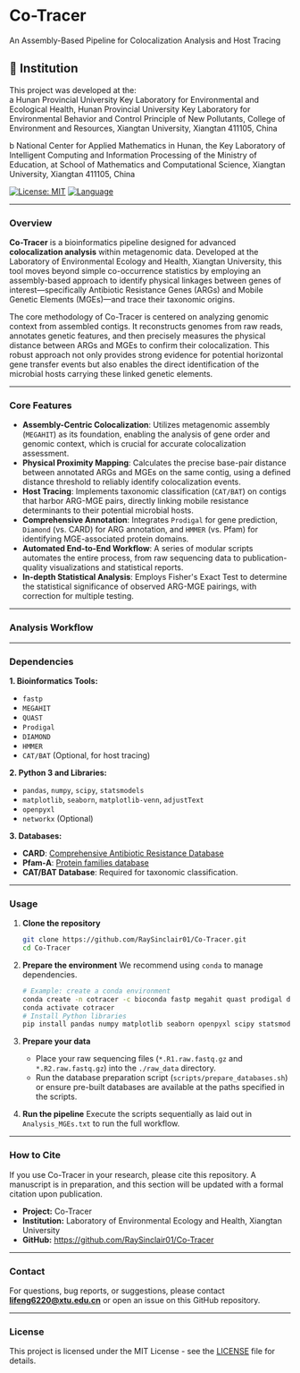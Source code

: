 # Co-Tracer
An Assembly-Based Pipeline for Colocalization Analysis and Host Tracing

## 🏢 Institution

This project was developed at the:  
a Hunan Provincial University Key Laboratory for Environmental and Ecological Health, Hunan Provincial University Key Laboratory for Environmental Behavior and Control Principle of New Pollutants, College of Environment and Resources, Xiangtan University, Xiangtan 411105, China

b National Center for Applied Mathematics in Hunan, the Key Laboratory of Intelligent Computing and Information Processing of the Ministry of Education, at School of Mathematics and Computational Science, Xiangtan University, Xiangtan 411105, China

[![License: MIT](https://img.shields.io/badge/License-MIT-yellow.svg)](https://opensource.org/licenses/MIT)
[![Language](https://img.shields.io/badge/Language-Bash%20%26%20Python-blue.svg)]()

---

### Overview

**Co-Tracer** is a bioinformatics pipeline designed for advanced **colocalization analysis** within metagenomic data. Developed at the Laboratory of Environmental Ecology and Health, Xiangtan University, this tool moves beyond simple co-occurrence statistics by employing an assembly-based approach to identify physical linkages between genes of interest—specifically Antibiotic Resistance Genes (ARGs) and Mobile Genetic Elements (MGEs)—and trace their taxonomic origins.

The core methodology of Co-Tracer is centered on analyzing genomic context from assembled contigs. It reconstructs genomes from raw reads, annotates genetic features, and then precisely measures the physical distance between ARGs and MGEs to confirm their colocalization. This robust approach not only provides strong evidence for potential horizontal gene transfer events but also enables the direct identification of the microbial hosts carrying these linked genetic elements.

---

### Core Features

*   **Assembly-Centric Colocalization**: Utilizes metagenomic assembly (`MEGAHIT`) as its foundation, enabling the analysis of gene order and genomic context, which is crucial for accurate colocalization assessment.
*   **Physical Proximity Mapping**: Calculates the precise base-pair distance between annotated ARGs and MGEs on the same contig, using a defined distance threshold to reliably identify colocalization events.
*   **Host Tracing**: Implements taxonomic classification (`CAT/BAT`) on contigs that harbor ARG-MGE pairs, directly linking mobile resistance determinants to their potential microbial hosts.
*   **Comprehensive Annotation**: Integrates `Prodigal` for gene prediction, `Diamond` (vs. CARD) for ARG annotation, and `HMMER` (vs. Pfam) for identifying MGE-associated protein domains.
*   **Automated End-to-End Workflow**: A series of modular scripts automates the entire process, from raw sequencing data to publication-quality visualizations and statistical reports.
*   **In-depth Statistical Analysis**: Employs Fisher's Exact Test to determine the statistical significance of observed ARG-MGE pairings, with correction for multiple testing.

---

### Analysis Workflow

---

### Dependencies

**1. Bioinformatics Tools:**
*   `fastp`
*   `MEGAHIT`
*   `QUAST`
*   `Prodigal`
*   `DIAMOND`
*   `HMMER`
*   `CAT/BAT` (Optional, for host tracing)

**2. Python 3 and Libraries:**
*   `pandas`, `numpy`, `scipy`, `statsmodels`
*   `matplotlib`, `seaborn`, `matplotlib-venn`, `adjustText`
*   `openpyxl`
*   `networkx` (Optional)

**3. Databases:**
*   **CARD**: [Comprehensive Antibiotic Resistance Database](https://card.mcmaster.ca/)
*   **Pfam-A**: [Protein families database](http://pfam.xfam.org/)
*   **CAT/BAT Database**: Required for taxonomic classification.

---

### Usage

1.  **Clone the repository**
    ```bash
    git clone https://github.com/RaySinclair01/Co-Tracer.git
    cd Co-Tracer
    ```

2.  **Prepare the environment**
    We recommend using `conda` to manage dependencies.
    ```bash
    # Example: create a conda environment
    conda create -n cotracer -c bioconda fastp megahit quast prodigal diamond hmmer cat
    conda activate cotracer
    # Install Python libraries
    pip install pandas numpy matplotlib seaborn openpyxl scipy statsmodels matplotlib-venn adjustText networkx
    ```

3.  **Prepare your data**
    *   Place your raw sequencing files (`*.R1.raw.fastq.gz` and `*.R2.raw.fastq.gz`) into the `./raw_data` directory.
    *   Run the database preparation script (`scripts/prepare_databases.sh`) or ensure pre-built databases are available at the paths specified in the scripts.

4.  **Run the pipeline**
    Execute the scripts sequentially as laid out in `Analysis_MGEs.txt` to run the full workflow.

---

### How to Cite

If you use Co-Tracer in your research, please cite this repository. A manuscript is in preparation, and this section will be updated with a formal citation upon publication.

*   **Project:** Co-Tracer
*   **Institution:** Laboratory of Environmental Ecology and Health, Xiangtan University
*   **GitHub:** https://github.com/RaySinclair01/Co-Tracer

---

### Contact

For questions, bug reports, or suggestions, please contact **lifeng6220@xtu.edu.cn** or open an issue on this GitHub repository.

---

### License

This project is licensed under the MIT License - see the [LICENSE](LICENSE) file for details.
